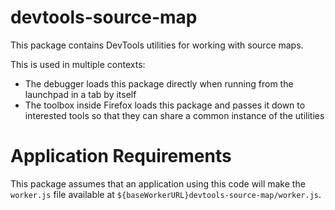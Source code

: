 # devtools-source-map

This package contains DevTools utilities for working with source maps.

This is used in multiple contexts:

* The debugger loads this package directly when running from the launchpad in a
  tab by itself
* The toolbox inside Firefox loads this package and passes it down to interested
  tools so that they can share a common instance of the utilities

# Application Requirements

This package assumes that an application using this code will make the
`worker.js` file available at `${baseWorkerURL}devtools-source-map/worker.js`.
